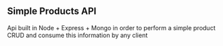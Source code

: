 ## Simple Products API

Api built in Node + Express + Mongo in order to perform a simple product CRUD and consume this information by any client